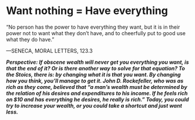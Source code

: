 # Want nothing = Have everything

“No person has the power to have everything they want, but it is in their power not to want what they don’t have, and to cheerfully put to good use what they do have.”

—SENECA, MORAL LETTERS, 123.3

***Perspective: If obscene wealth will never get you everything you want, is that the end of it? Or is there another way to solve for that equation? To the Stoics, there is: by changing what it is that you want. By changing how you think, you’ll manage to get it. John D. Rockefeller, who was as rich as they come, believed that “a man’s wealth must be determined by the relation of his desires and expenditures to his income. If he feels rich on $10 and has everything he desires, he really is rich.” Today, you could try to increase your wealth, or you could take a shortcut and just want less.***
